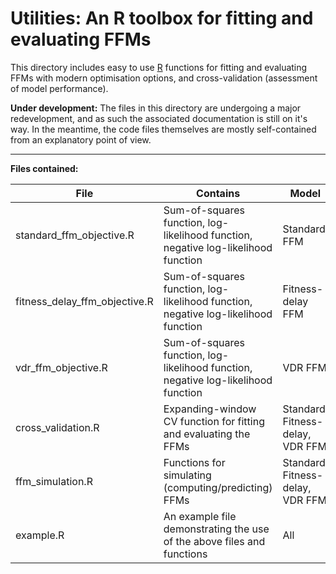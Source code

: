 # Utilities: An R toolbox for fitting and evaluating FFMs

This directory includes easy to use [R](https://www.r-project.org/) functions for fitting and evaluating FFMs with modern optimisation options, and cross-validation (assessment of model performance).  
  
**Under development:** The files in this directory are undergoing a major redevelopment, and as such the associated documentation is still on it's way. In the meantime, the code files themselves are mostly self-contained from an explanatory point of view.

***

**Files contained:**

| File | Contains | Model | Function name |
|-|-|-|-|
| standard_ffm_objective.R | Sum-of-squares function, log-likelihood function, negative log-likelihood function | Standard FFM | `standardObjectiveSS`, `standardObjectiveLL`, `standardObjectiveNLL` |
| fitness_delay_ffm_objective.R | Sum-of-squares function, log-likelihood function, negative log-likelihood function | Fitness-delay FFM | `fitnessDelayObjectiveSS`, `fitnessDelayObjectiveLL`, `fitnessDelayObjectiveNLL` |
| vdr_ffm_objective.R | Sum-of-squares function, log-likelihood function, negative log-likelihood function | VDR FFM | `vdrObjectiveSS`, `vdrObjectiveLL`, `vdrObjectiveNLL` |
| cross_validation.R | Expanding-window CV function for fitting and evaluating the FFMs | Standard, Fitness-delay, VDR FFM | `standardCrossValidate`, `fitnessDelayCrossValidate`, `vdrCrossValidate` |
| ffm_simulation.R | Functions for simulating (computing/predicting) FFMs | Standard, Fitness-delay, VDR FFM | `standardPredict`, `fitnessDelayPredict`, `vdrPredict` |
| example.R | An example file demonstrating the use of the above files and functions | All | N/A |


